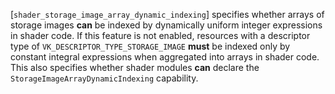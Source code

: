 [`shader_storage_image_array_dynamic_indexing`] specifies whether arrays of
storage images  **can**  be indexed by dynamically uniform integer
expressions in shader code.
If this feature is not enabled, resources with a descriptor type of
`VK_DESCRIPTOR_TYPE_STORAGE_IMAGE` **must**  be indexed only by constant
integral expressions when aggregated into arrays in shader code.
This also specifies whether shader modules  **can**  declare the
`StorageImageArrayDynamicIndexing` capability.